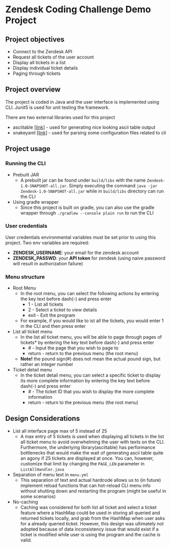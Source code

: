 # Zendesk Coding Challenge Demo Project

## Project objectives
- Connect to the Zendesk API
- Request all tickets of the user account
- Display all tickets in a list
- Display individual ticket details
- Paging through tickets

## Project overview
The project is coded in Java and the user interface is implemented using CLI. Junit5 is used for unit testing the framework.

There are two external libraries used for this project
- asciitable [[link]](https://github.com/vdmeer/asciitable) - used for generating nice looking ascii table output
- snakeyaml [[link]](https://github.com/spariev/snakeyaml) - used for parsing some configuration files related to cli

## Project usage
### Running the CLI
- Prebuilt JAR
  - A prebuilt jar can be found under `build/libs` with the name `Zendesk-1.0-SNAPSHOT-all.jar`. Simply executing the command `java -jar Zendesk-1.0-SNAPSHOT-all.jar` while in `build/libs` directory can run the CLI
- Using gradle wrapper
  - Since this project is built on gradle, you can also use the gradle wrapper through `./gradlew --console plain run` to run the CLI

### User credentials
User credentials environmental variables must be set prior to using this project. Two env variables are required:
- **ZENDESK_USERNAME**: your email for the zendesk account
- **ZENDESK_PASSWD**: your **API token** for zendesk (using naive password will result in authorization failure)

### Menu structure
- Root Menu
  - In the root menu, you can select the following actions by entering the key text before dash(-) and press enter
    - 1 - List all tickets
    - 2 - Select a ticket to view details
    - exit - Exit the program
  - For example, if you would like to ist all the tickets, you would enter 1 in the CLI and then press enter
- List all ticket menu
  - In the list all ticket menu, you will be able to page through pages of tickets* by entering the key text before dash(-) and press enter
    - \# - Input the page that you wish to page to
    - return - return to the previous menu (the root menu)
  - **Note!** the pound sign(#) does not mean the actual pound sign, but rather an integer number
- Ticket detail menu
  - In the ticket detail menu, you can select a specific ticket to display its more complete information by entering the key text before dash(-) and press enter
    - \# - The ticket ID that you wish to display the more complete information
    - return - return to the previous menu (the root menu)

## Design Considerations
- List all interface page max of 5 instead of 25
  - A max entry of 5 tickets is used when displaying all tickets in the list all ticket menu to avoid overwhelming the user with texts on the CLI. Furthermore, the underlying library(asciitable) has performance bottlenecks that would make the wait of generating ascii table quite an agony if 25 tickets are displayed at once. You can, however, customize that limit by changing the `PAGE_LEN` parameter in `ListAllHandler.java`
- Separation of menu text in `menu.yml`
  - This separation of text and actual hardcode allows us to (in future) implement reload functions that can hot-reload CLI menu info without shutting down and restarting the program (might be useful in some scenarios)
- No-caching
  - Caching was considered for both list all ticket and select a ticket feature where a HashMap could be used in storing all queried and returned tickets locally, and grab from the HashMap when user asks for a already queried ticket. However, this design was ultimately not adopted because of data inconsistency issue that would exist if a ticket is modified while user is using the program and the cache is valid.
